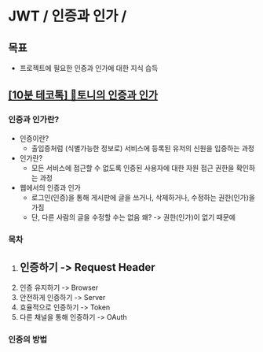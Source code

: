 # JWT / 인증과 인가 / 

## 목표
- 프로젝트에 필요한 인증과 인가에 대한 지식 습득

## [[10분 테코톡] 🎡토니의 인증과 인가](https://www.youtube.com/watch?v=y0xMXlOAfss&t=1184s)

### 인증과 인가란?
- 인증이란?
  - 출입증처럼 (식별가능한 정보로) 서비스에 등록된 유저의 신원을 입증하는 과정
- 인가란?
  - 모든 서비스에 접근할 수 없도록 인증된 사용자에 대한 자원 접근 권한을 확인하는 과정
- 웹에서의 인증과 인가
  - 로그인(인증)을 통해 게시판에 글을 쓰거나, 삭제하거나, 수정하는 권한(인가)을 가짐
  - 단, 다른 사람의 글을 수정할 수는 없음 왜? -> 권한(인가)이 없기 때문에

### 목차 
1. 인증하기 -> Request Header
   - 
2. 인증 유지하기 -> Browser
3. 안전하게 인증하기 -> Server
4. 효율적으로 인증하기 -> Token
5. 다른 채널을 통해 인증하기 -> OAuth

### 인증의 방법

